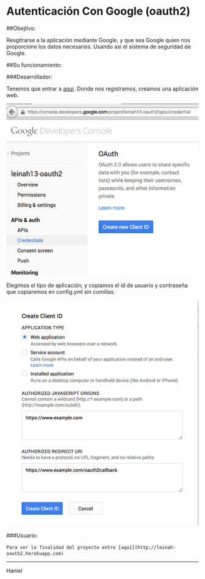 # Autenticación Con Google (oauth2)

##Obejtivo:

Resgitrarse a la aplicación mediante Google, y que sea Google quien nos proporcione los datos necesarios. Usando asi el sistema de seguridad de Google.

##Su funcionamiento:

###Desarrollador:

 Tenemos que entrar a [aquí](https://code.google.com/apis/console/). Donde nos registramos, creamos una aplicación web.

 ![Crear Aplicación Web](./img/imagen1.png)

 Elegimos el tipo de aplicación, y copiamos el id de usuario y contraseña que copiaremos en config.yml sin comillas.

 ![Tipo de aplicación](./img/imagen2.png)

###Usuario:
	
	Para ver la finalidad del proyecto entre [aquí](http://leinah-oauth2.herokuapp.com)

------

Haniel